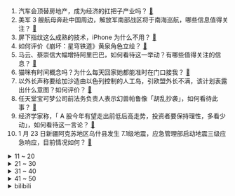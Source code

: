 1. 汽车会顶替房地产，成为经济的扛把子产业吗？ [:link:](https://www.zhihu.com/question/639211301)
2. 美军 3 艘航母奔赴中国周边，解放军南部战区将于南海巡航，哪些信息值得关注？ [:link:](https://www.zhihu.com/question/640792598)
3. 屏下指纹这么成熟的技术，iPhone 为什么不用？ [:link:](https://www.zhihu.com/question/463547475)
4. 如何评价《崩坏：星穹铁道》黄泉角色立绘？ [:link:](https://www.zhihu.com/question/640821636)
5. 马云、蔡崇信大幅增持阿里巴巴，如何看待这一举动？有哪些值得关注的信息？ [:link:](https://www.zhihu.com/question/640866137)
6. 猫咪有时间概念吗？为什么每天回家她都能准时在门口接我？ [:link:](https://www.zhihu.com/question/639819263)
7. 以外长声称要给加沙造由以色列控制的人工岛，引欧盟外长不满，该计划表露出什么意图？如何评价？ [:link:](https://www.zhihu.com/question/640808196)
8. 任天堂宝可梦公司前法务负责人表示幻兽帕鲁像「胡乱抄袭」，如何看待此事？ [:link:](https://www.zhihu.com/question/640813583)
9. 经济学家称，「 A 股今年有望走出前低后高走势，投资者要保持理性，多看少动」，如何看待这一言论？ [:link:](https://www.zhihu.com/question/640804144)
10. 1 月 23 日新疆阿克苏地区乌什县发生 7.1级地震，应急管理部启动地震三级应急响应，目前情况如何？ [:link:](https://www.zhihu.com/question/640763089)
<details>
<summary>11 ~ 20</summary>

11. 当老师久了，真的能一眼就看出一个学生聪不聪明吗？ [:link:](https://www.zhihu.com/question/639222741)
12. 有人说，两块钱的维生素C大多都是右旋，这是真的吗？ [:link:](https://www.zhihu.com/question/632333865)
13. 加特林机枪为什么不需要专门的散热系统？ [:link:](https://www.zhihu.com/question/270349184)
14. 茅台与瑞幸再出新品，开卖首日未现排队场面，专家称「没有持续火爆很正常」，如何看待此事？ [:link:](https://www.zhihu.com/question/640782312)
15. 卡塔尔亚洲杯，国足小组赛遭淘汰，如何评价他们的表现？ [:link:](https://www.zhihu.com/question/640851428)
16. 80% 的学校还在给新生上 C 语言，是它们 OUT 了吗？ [:link:](https://www.zhihu.com/question/640594091)
17. 苹果龙年手机壳被吐槽指蟒为龙，价格高达 498 元，如何看待此事？「蟒」和「龙」有何不同？ [:link:](https://www.zhihu.com/question/640784904)
18. 碧桂园拟转让广州多处资产，合计拟转让价格 38.18 亿元，哪些信息值得关注？ [:link:](https://www.zhihu.com/question/640782399)
19. 极右翼政党「驱逐移民」计划引全德愤怒，超百万人走上街头称「决不能重蹈纳粹覆辙」，如何解读？ [:link:](https://www.zhihu.com/question/640657748)
20. 吃哈尔滨红肠蘸醋对北方人意味着什么? [:link:](https://www.zhihu.com/question/640564210)
</details>
<details>
<summary>21 ~ 30</summary>

21. 为什么年轻人喜欢把旧手机给父母呢? [:link:](https://www.zhihu.com/question/640014851)
22. 领导跟我说公司裁员将二选一，偏向于留下我，但被裁同事的工作都会让我接手，我该怎么回复呢？ [:link:](https://www.zhihu.com/question/640546143)
23. 乌克兰政府拟禁止与俄罗斯交通联系 50 年，这一举措会给当前俄乌造成哪些影响？ [:link:](https://www.zhihu.com/question/640798056)
24. 云南镇雄山体滑坡灾害已致 31 人遇难，当前救援存在哪些难点？ [:link:](https://www.zhihu.com/question/640781088)
25. 3 年期存款利率跌破 2%，普通人该怎么给自己存养老钱？ [:link:](https://www.zhihu.com/question/640675497)
26. 员工下班后回复工作消息「隐形加班」，公司被判赔 3 万元加班费创全国首例，如何从法律角度看待此事？ [:link:](https://www.zhihu.com/question/640804999)
27. 小米汽车称不会与第三方合作推智选车，该言论透露了小米接下来的哪些行业规划？ [:link:](https://www.zhihu.com/question/638858122)
28. 2024年，新能源车将向何处“卷”？ [:link:](https://www.zhihu.com/question/634177512)
29. 从 02 年韩日世界杯零进球，到卡塔尔亚洲杯一球难进，20 多年国足经历了什么？ [:link:](https://www.zhihu.com/question/640761951)
30. 贝莱德回应打七折出售上海写字楼，表示「与贝莱德基金、贝莱德建信理财无关」，哪些信息值得关注？ [:link:](https://www.zhihu.com/question/640782306)
</details>
<details>
<summary>31 ~ 40</summary>

31. 如何看待陈仙辉院士主讲央视财经频道《中国经济大讲堂——神奇的超导体》，并表示室温超导并非无法实现？ [:link:](https://www.zhihu.com/question/640704355)
32. 同一只猫咪在不同照片里，颜值差异可以有多大？ [:link:](https://www.zhihu.com/question/639819312)
33. 卡塔尔亚洲杯上，如果国足还有艾克森、阿兰、洛国富等归化球员，还会出现零进球的耻辱纪录吗？ [:link:](https://www.zhihu.com/question/640761636)
34. 人过三十才开始「努力上进」，还有意义吗？ [:link:](https://www.zhihu.com/question/640085707)
35. 如果小米汽车最低配定价超过 19.9 万元，销量会受影响吗？ [:link:](https://www.zhihu.com/question/640547388)
36. 以色列提议停火 60 天换所有 130 名人质，如何看待这一举动？以巴能否达成长期停火？ [:link:](https://www.zhihu.com/question/640802755)
37. 你用过最好的网站是什么网站？ [:link:](https://www.zhihu.com/question/301813619)
38. 在家里买电脑买台式还是笔记本？ [:link:](https://www.zhihu.com/question/636888636)
39. 大三甲正高感叹「没有爱好的人，才适合当医生」，你对此有何感触？身为医疗从业者的日常是怎样的？ [:link:](https://www.zhihu.com/question/640710513)
40. 新疆乌什 7.1 级地震后平均每 12 分钟发生一次 3 级余震，将会带来哪些影响？ [:link:](https://www.zhihu.com/question/640842136)
</details>
<details>
<summary>41 ~ 50</summary>

41. 美民众收到 AI 拜登来电称「不要出门给特朗普投票」，是否涉及干预选举？本次大选还出现了哪些拉票手段？ [:link:](https://www.zhihu.com/question/640815658)
42. 为什么去医院看病医生总让先查血常规？有必要吗？ [:link:](https://www.zhihu.com/question/639560004)
43. 如何评价7940HX处理器的华硕天选5 Pro游戏本？ [:link:](https://www.zhihu.com/question/640839954)
44. 开屏弹窗「乱跳转」，闲鱼、高德地图等应用被工信部通报，app弹窗跳转问题是否有望彻底解决？ [:link:](https://www.zhihu.com/question/640814903)
45. 运动中的哪个瞬间让你深刻感受到，「你必须很努力，才能看上去毫不费力」？ [:link:](https://www.zhihu.com/question/640651630)
46. 家里现在用的油烟机日常用有一点跑烟，吸力不够，趁年前赶紧换个吸力猛的，有推荐吗？ [:link:](https://www.zhihu.com/question/640653681)
47. 《甄嬛传》：浣碧为啥不惜连累果郡王府，也要把采蘋送进宫? [:link:](https://www.zhihu.com/question/631838182)
48. 《原神》里有哪些角色是你看立绘第一眼就喜欢上的，哪些角色是你做了剧情才喜欢上的？ [:link:](https://www.zhihu.com/question/638822444)
49. 美英再次空袭也门胡塞武装目标，具体情况如何？将对红海局势带来哪些影响？ [:link:](https://www.zhihu.com/question/640784074)
50. 2024年的第一本书，你计划读什么？ [:link:](https://www.zhihu.com/question/637328514)
</details><details>
<summary>bilibili</summary>

</details>